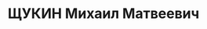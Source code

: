 ---
title: ЩУКИН Михаил Матвеевич
description: "Род. в 1901, с. Прусская Слобода, русский, обр.: незаконченное среднее,\
  \ бывший член ВКП(б). Проживал: г. Пятигорск. Директор МТС. \n  Арестован 21.10.1937.\
  \ Приговор: ВМН. Расстрелян"
---